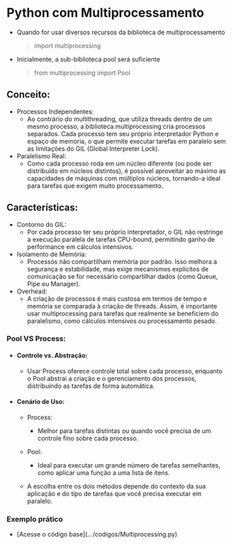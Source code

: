# Python com Multiprocessamento
- Quando for usar diversos recursos da biblioteca de multiprocessamento
    > import multiprocessing
- Inicialmente, a sub-biblioteca pool será suficiente
    > from multiprocessing import Pool
## Conceito: 
- Processos Independentes:
    - Ao contrário do multithreading, que utiliza threads dentro de um mesmo processo, a biblioteca multiprocessing cria processos separados. Cada processo tem seu próprio interpretador Python e espaço de memória, o que permite executar tarefas em paralelo sem as limitações do GIL (Global Interpreter Lock).
- Paralelismo Real:
    - Como cada processo roda em um núcleo diferente (ou pode ser distribuído em núcleos distintos), é possível aproveitar ao máximo as capacidades de máquinas com múltiplos núcleos, tornando-a ideal para tarefas que exigem muito processamento.
## Características:
- Contorno do GIL:
    - Por cada processo ter seu próprio interpretador, o GIL não restringe a execução paralela de tarefas CPU-bound, permitindo ganho de performance em cálculos intensivos.
- Isolamento de Memória:
    - Processos não compartilham memória por padrão. Isso melhora a segurança e estabilidade, mas exige mecanismos explícitos de comunicação se for necessário compartilhar dados (como Queue, Pipe ou Manager).
- Overhead:
    - A criação de processos é mais custosa em termos de tempo e memória se comparada à criação de threads. Assim, é importante usar multiprocessing para tarefas que realmente se beneficiem do paralelismo, como cálculos intensivos ou processamento pesado.
### Pool VS Process:
- #### Controle vs. Abstração:
    - Usar Process oferece controle total sobre cada processo, enquanto o Pool abstrai a criação e o gerenciamento dos processos, distribuindo as tarefas de forma automática.
- #### Cenário de Uso:
    - Process: 
        - Melhor para tarefas distintas ou quando você precisa de um controle fino sobre cada processo.
    
    - Pool: 
        - Ideal para executar um grande número de tarefas semelhantes, como aplicar uma função a uma lista de itens.
    - A escolha entre os dois métodos depende do contexto da sua aplicação e do tipo de tarefas que você precisa executar em paralelo.

### Exemplo prático
- [Acesse o código base](.. /codigos/Multiprocessing.py)